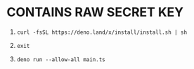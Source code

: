 # CONTAINS RAW SECRET KEY

1. `curl -fsSL https://deno.land/x/install/install.sh | sh`

2. `exit`

3. `deno run --allow-all main.ts`
